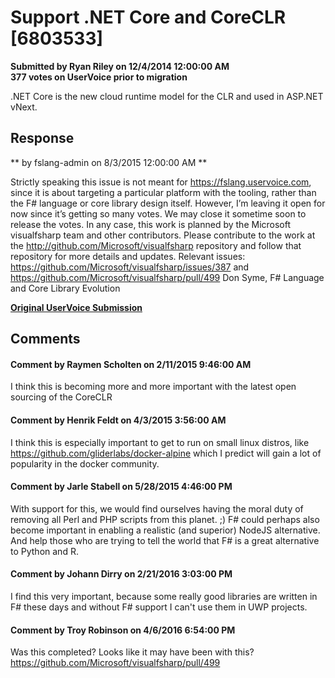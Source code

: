# Support .NET Core and CoreCLR [6803533] #

**Submitted by Ryan Riley on 12/4/2014 12:00:00 AM**  
**377 votes on UserVoice prior to migration**  

.NET Core is the new cloud runtime model for the CLR and used in ASP.NET vNext.



## Response ##
** by fslang-admin on 8/3/2015 12:00:00 AM **

Strictly speaking this issue is not meant for https://fslang.uservoice.com, since it is about targeting a particular platform with the tooling, rather than the F# language or core library design itself.
However, I’m leaving it open for now since it’s getting so many votes. We may close it sometime soon to release the votes.
In any case, this work is planned by the Microsoft visualfsharp team and other contributors. Please contribute to the work at the http://github.com/Microsoft/visualfsharp repository and follow that repository for more details and updates.
Relevant issues: https://github.com/Microsoft/visualfsharp/issues/387 and https://github.com/Microsoft/visualfsharp/pull/499
Don Syme, F# Language and Core Library Evolution


**[Original UserVoice Submission](https://fslang.uservoice.com/forums/245727-f-language/suggestions/6803533)**


## Comments ##


#### Comment by Raymen Scholten on 2/11/2015 9:46:00 AM ####
I think this is becoming more and more important with the latest open sourcing of the CoreCLR


#### Comment by Henrik Feldt on 4/3/2015 3:56:00 AM ####
I think this is especially important to get to run on small linux distros, like https://github.com/gliderlabs/docker-alpine which I predict will gain a lot of popularity in the docker community.


#### Comment by Jarle Stabell on 5/28/2015 4:46:00 PM ####
With support for this, we would find ourselves having the moral duty of removing all Perl and PHP scripts from this planet. ;)
F# could perhaps also become important in enabling a realistic (and superior) NodeJS alternative.
And help those who are trying to tell the world that F# is a great alternative to Python and R.


#### Comment by Johann Dirry on 2/21/2016 3:03:00 PM ####
I find this very important, because some really good libraries are written in F# these days and without F# support I can't use them in UWP projects.


#### Comment by Troy Robinson on 4/6/2016 6:54:00 PM ####
Was this completed? Looks like it may have been with this?
https://github.com/Microsoft/visualfsharp/pull/499

